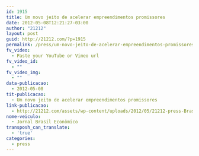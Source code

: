 ```yaml
---
id: 1915
title: Um novo jeito de acelerar empreendimentos promissores
date: 2012-05-08T12:21:27-03:00
author: "21212"
layout: post
guid: http://21212.com/?p=1915
permalink: /press/um-novo-jeito-de-acelerar-empreendimentos-promissores/
fv_video:
  - Paste your YouTube or Vimeo url
fv_video_id:
  - ""
fv_video_img:
  - ""
data-publicacao:
  - 2012-05-08
tit-publicacao:
  - Um novo jeito de acelerar empreendimentos promissores
link-publicacao:
  - http://21212.com/assets/wp-content/uploads/2012/05/21212-press-BrasilEconomico.pdf
nome-veiculo:
  - Jornal Brasil Econômico
transposh_can_translate:
  - 'true'
categories:
  - press
---
```


